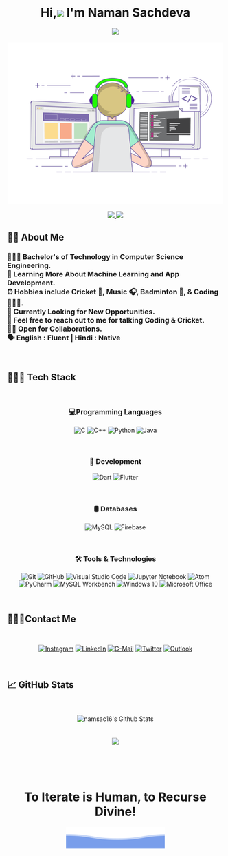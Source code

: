 <h1 align="center">
    Hi,<img src="https://media.giphy.com/media/hvRJCLFzcasrR4ia7z/giphy.gif" width="10px"> I'm Naman Sachdeva
</h1>

<p align="center">
  <a href="https://github.com/DenverCoder1/readme-typing-svg"><img src="https://readme-typing-svg.herokuapp.com/?lines=
        Computer%20Science%20Undergraduate;
        Coding%20Enthusiast;
        Always%20Learning%20New%20Things
        &center=true&width=500&height=75&color=#00FECA&vCenter=true">
  </a>
</p>

<p align="center" ><img src="GIFs/coding-freak.gif" width="500"></p>

<p align="center">
  <a href="https://github.com/namsac16"><img src = "https://img.shields.io/github/followers/namsac16?label=Follow&style=social">
  </a>
  <a><img src = "https://visitor-badge.glitch.me/badge?page_id=namsac16"> 
  </a>
</p>

<h2>
👦🏻 About Me
</h2>

<h3> 
👨🏻‍🎓 Bachelor's of Technology in Computer Science Engineering.<br>
🌱 Learning More About Machine Learning and App Development.<br>
⏰ Hobbies include Cricket 🏏, Music 🎧, Badminton 🏸, & Coding 👩🏻‍💻.<br>
🔭 Currently Looking for New Opportunities.<br>
📧 Feel free to reach out to me for talking Coding & Cricket.<br>
🤝🏻 Open for Collaborations.<br>
🗣  English : Fluent | Hindi : Native
</h3>
<br>

<h2>👩🏻‍💻 Tech Stack</h2>
<br>
<h3 align="center">💻Programming Languages</h3>

<p align="center">
  <img align="center" alt="C" src="https://img.shields.io/badge/c-%2300599C.svg?style=for-the-badge&logo=c&logoColor=white"/>
  <img align="center" alt="C++" src="https://img.shields.io/badge/c++-%2300599C.svg?style=for-the-badge&logo=c%2B%2B&logoColor=white"/>
  <img align="center" alt="Python" src="https://img.shields.io/badge/python-%2314354C.svg?style=for-the-badge&logo=python&logoColor=white"/>
  <img align="center" alt="Java" src="https://img.shields.io/badge/java-006177.svg?style=for-the-badge&logo=java&logoColor=white"/>
</p>
<br>

<h3 align="center">📱 Development</h3>

<p align="center">
  <img align="center" alt="Dart" src="https://img.shields.io/badge/dart-03589C.svg?style=for-the-badge&logo=dart&logoColor=white"/>
  <img align="center" alt="Flutter" src="https://img.shields.io/badge/flutter-54C5F8.svg?style=for-the-badge&logo=flutter&logoColor=white"/>
</p>
<br>

<h3 align="center">🛢 Databases</h3>

<p align="center">
  <img align="center" alt="MySQL" src="https://img.shields.io/badge/mysql-%2300f.svg?style=for-the-badge&logo=mysql&logoColor=white"/>
  <img align="center" alt="Firebase" src="https://img.shields.io/badge/firebase-ffca28?style=for-the-badge&logo=firebase&logoColor=black"/>
</p>
<br>

<h3 align="center">🛠 Tools & Technologies</h3>
<p align="center">
  <img alt="Git" src="https://img.shields.io/badge/git-%23F05033.svg?style=for-the-badge&logo=git&logoColor=white"/>
  <img alt="GitHub" src="https://img.shields.io/badge/github-%23121011.svg?style=for-the-badge&logo=github&logoColor=white"/>
  <img alt="Visual Studio Code" src="https://img.shields.io/badge/VS Code-0078d7.svg?style=for-the-badge&logo=visual-studio-code&logoColor=white"/>
  <img alt="Jupyter Notebook" src="https://img.shields.io/badge/Jupyter-F37626.svg?&style=for-the-badge&logo=Jupyter&logoColor=white"/>
  <img alt="Atom" src="https://img.shields.io/badge/Atom-66595C?style=for-the-badge&logo=Atom&logoColor=white"/>
  <img alt="PyCharm" src="https://img.shields.io/badge/pycharm-143?style=for-the-badge&logo=pycharm&logoColor=black&color=black&labelColor=green"/>
  <img alt="MySQL Workbench" src="https://img.shields.io/badge/MySQL Workbench-23547C?style=for-the-badge&logo=mysql&logoColor=white" />
  <img alt="Windows 10" src="https://img.shields.io/badge/Windows-0078D6?style=for-the-badge&logo=windows&logoColor=white" />
  <img alt="Microsoft Office" src="https://img.shields.io/badge/Microsoft_Office-D83B01?style=for-the-badge&logo=microsoft-office&logoColor=white"/>
</p>
<br>

<h2>🙋🏻‍♂️Contact Me</h2>
<br>
<p align="center">
  <a href="https://www.instagram.com/namsac16/" align="center"><img alt="Instagram" src="https://img.shields.io/badge/Instagram-%23E4405F.svg?style=for-the-badge&logo=Instagram&logoColor=white"/></a>
  <a href="https://www.linkedin.com/in/naman-sachdeva-9151b5208/" align="center"><img alt="LinkedIn" src="https://img.shields.io/badge/linkedin-%230077B5.svg?style=for-the-badge&logo=linkedin&logoColor=white"/></a>
  <a href="mailto:namansachdeva160201@gmail.com" align="center"><img alt="G-Mail" src="https://img.shields.io/badge/Gmail-D14836?style=for-the-badge&logo=gmail&logoColor=white" /></a>
  <a href="https://twitter.com/Naman1602" align="center"><img alt="Twitter" src="https://img.shields.io/badge/Twitter-%231DA1F2.svg?style=for-the-badge&logo=Twitter&logoColor=white"/></a>
  <a href="mailto:NAMAN.SACHDEVA@msitjanakpuri.co.in" align="center"><img alt="Outlook" src="https://img.shields.io/badge/Outlook-0078D4?style=for-the-badge&logo=microsoft-outlook&logoColor=white" /></a>

</p>
<br>

<h2>📈 GitHub Stats</h2>
<br>
<p align="center">
  <img align="center" src="https://github-readme-stats.vercel.app/api?username=namsac16&include_all_commits=true&count_private=true&show_icons=true&line_height=20&title_color=7A7ADB&icon_color=2234AE&text_color=D3D3D3&bg_color=0,000000,130F40" alt="namsac16's Github Stats">
  <br><br><br>
  <img align="center" src="https://github-readme-stats.vercel.app/api/top-langs/?username=namsac16&include_all_commits=true&count_private=true&show_icons=true&line_height=20&title_color=7A7ADB&icon_color=2234AE&text_color=D3D3D3&bg_color=0,000000,130F40" />
</p>
<br><br><br>

<h1 align="center"> To Iterate is Human, to Recurse Divine!</h1>

<p align="center" ><img src="GIFs/bottom_header.svg"></p>
